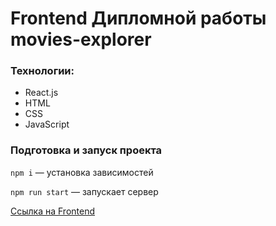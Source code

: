 # Frontend Дипломной работы movies-explorer

### Технологии:

- React.js
- HTML
- CSS
- JavaScript

### Подготовка и запуск проекта

`npm i` — установка зависимостей

`npm run start` — запускает сервер

[Ссылка на Frontend](https://movies.project.nomoredomains.sbs)
